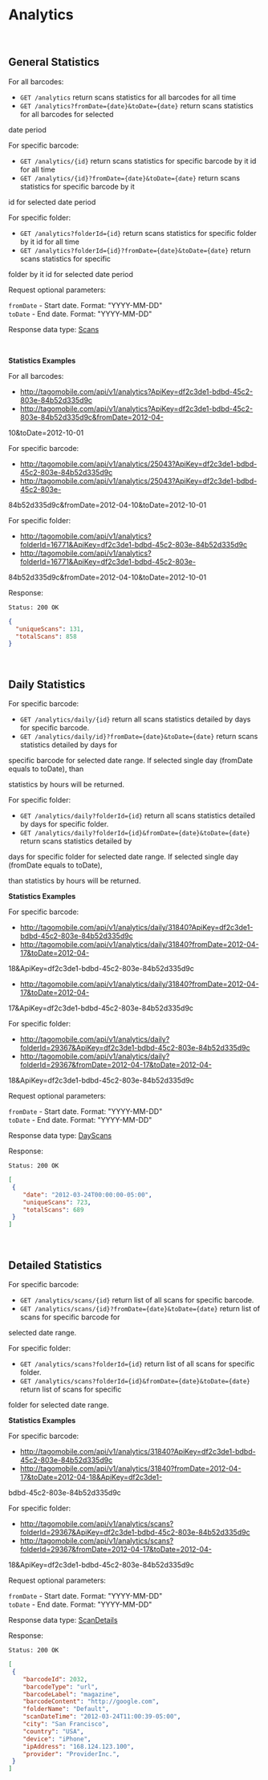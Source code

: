 Analytics
====

<br/>

General Statistics
------

For all barcodes:
* `GET /analytics` return scans statistics for all barcodes for all time
* `GET /analytics?fromDate={date}&toDate={date}` return scans statistics for all barcodes for selected 

date period

For specific barcode:
* `GET /analytics/{id}` return scans statistics for specific barcode by it id for all time
* `GET /analytics/{id}?fromDate={date}&toDate={date}` return scans statistics for specific barcode by it 

id for selected date period

For specific folder:
* `GET /analytics?folderId={id}` return scans statistics for specific folder by it id for all time
* `GET /analytics?folderId={id}?fromDate={date}&toDate={date}` return scans statistics for specific 

folder by it id for selected date period

Request optional parameters:

`fromDate` - Start date. Format: "YYYY-MM-DD" <br/>
`toDate` - End date. Format: "YYYY-MM-DD"

Response data type: [Scans](scans.md)

<br/>

**Statistics Examples**

For all barcodes:
  * http://tagomobile.com/api/v1/analytics?ApiKey=df2c3de1-bdbd-45c2-803e-84b52d335d9c
  * http://tagomobile.com/api/v1/analytics?ApiKey=df2c3de1-bdbd-45c2-803e-84b52d335d9c&fromDate=2012-04-

10&toDate=2012-10-01

For specific barcode: 
  * http://tagomobile.com/api/v1/analytics/25043?ApiKey=df2c3de1-bdbd-45c2-803e-84b52d335d9c
  * http://tagomobile.com/api/v1/analytics/25043?ApiKey=df2c3de1-bdbd-45c2-803e-

84b52d335d9c&fromDate=2012-04-10&toDate=2012-10-01

For specific folder: 
  * http://tagomobile.com/api/v1/analytics?folderId=16771&ApiKey=df2c3de1-bdbd-45c2-803e-84b52d335d9c
  * http://tagomobile.com/api/v1/analytics?folderId=16771&ApiKey=df2c3de1-bdbd-45c2-803e-

84b52d335d9c&fromDate=2012-04-10&toDate=2012-10-01

Response:

```
Status: 200 OK
```

```json
{
  "uniqueScans": 131,
  "totalScans": 858
}
```

<br/>

Daily Statistics
------

For specific barcode:

* `GET /analytics/daily/{id}` return all scans statistics detailed by days for specific barcode.
* `GET /analytics/daily/id}?fromDate={date}&toDate={date}` return scans statistics detailed by days for 

specific barcode for selected date range. If selected single day (fromDate equals to toDate), than 

statistics by hours will be returned.

For specific folder:

* `GET /analytics/daily?folderId={id}` return all scans statistics detailed by days for specific folder.
* `GET /analytics/daily?folderId={id}&fromDate={date}&toDate={date}` return scans statistics detailed by 

days for specific folder for selected date range. If selected single day (fromDate equals to toDate), 

than statistics by hours will be returned.

**Statistics Examples**

For specific barcode:

* http://tagomobile.com/api/v1/analytics/daily/31840?ApiKey=df2c3de1-bdbd-45c2-803e-84b52d335d9c
* http://tagomobile.com/api/v1/analytics/daily/31840?fromDate=2012-04-17&toDate=2012-04-

18&ApiKey=df2c3de1-bdbd-45c2-803e-84b52d335d9c
* http://tagomobile.com/api/v1/analytics/daily/31840?fromDate=2012-04-17&toDate=2012-04-

17&ApiKey=df2c3de1-bdbd-45c2-803e-84b52d335d9c

For specific folder:
* http://tagomobile.com/api/v1/analytics/daily?folderId=29367&ApiKey=df2c3de1-bdbd-45c2-803e-84b52d335d9c
* http://tagomobile.com/api/v1/analytics/daily?folderId=29367&fromDate=2012-04-17&toDate=2012-04-

18&ApiKey=df2c3de1-bdbd-45c2-803e-84b52d335d9c


Request optional parameters:

`fromDate` - Start date. Format: "YYYY-MM-DD" <br/>
`toDate` - End date. Format: "YYYY-MM-DD"

Response data type: [DayScans](scans.md#dayScans)

Response:

```
Status: 200 OK
```

```json
[
 {
    "date": "2012-03-24T00:00:00-05:00",
    "uniqueScans": 723,
    "totalScans": 689
 }
]
```
<br />

Detailed Statistics
------

For specific barcode:

* `GET /analytics/scans/{id}` return list of all scans for specific barcode.
* `GET /analytics/scans/{id}?fromDate={date}&toDate={date}` return list of scans for specific barcode for 

selected date range.

For specific folder:

* `GET /analytics/scans?folderId={id}` return list of all scans for specific folder.
* `GET /analytics/scans?folderId={id}&fromDate={date}&toDate={date}` return list of scans for specific 

folder for selected date range.

**Statistics Examples**

For specific barcode:

* http://tagomobile.com/api/v1/analytics/31840?ApiKey=df2c3de1-bdbd-45c2-803e-84b52d335d9c
* http://tagomobile.com/api/v1/analytics/31840?fromDate=2012-04-17&toDate=2012-04-18&ApiKey=df2c3de1-

bdbd-45c2-803e-84b52d335d9c

For specific folder:
* http://tagomobile.com/api/v1/analytics/scans?folderId=29367&ApiKey=df2c3de1-bdbd-45c2-803e-84b52d335d9c
* http://tagomobile.com/api/v1/analytics/scans?folderId=29367&fromDate=2012-04-17&toDate=2012-04-

18&ApiKey=df2c3de1-bdbd-45c2-803e-84b52d335d9c


Request optional parameters:

`fromDate` - Start date. Format: "YYYY-MM-DD" <br/>
`toDate` - End date. Format: "YYYY-MM-DD"

Response data type: [ScanDetails](scans.md#scanDetails)

Response:

```
Status: 200 OK
```

```json
[
 {
    "barcodeId": 2032,
    "barcodeType": "url",
    "barcodeLabel": "magazine",
    "barcodeContent": "http://google.com",
    "folderName": "Default",
    "scanDateTime": "2012-03-24T11:00:39-05:00",
    "city": "San Francisco",
    "country": "USA",
    "device": "iPhone",
    "ipAddress": "168.124.123.100",
    "provider": "ProviderInc.",
 }
]
```



